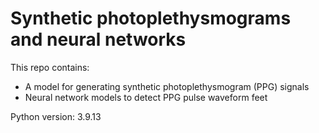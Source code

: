 # Synthetic photoplethysmograms and neural networks

This repo contains:

- A model for generating synthetic photoplethysmogram (PPG) signals
- Neural network models to detect PPG pulse waveform feet

Python version: 3.9.13